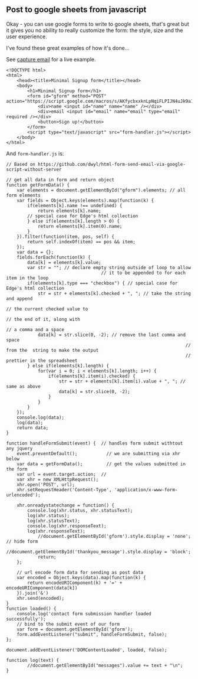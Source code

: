 ## Post to google sheets from javascript

Okay - you can use google forms to write to google sheets, that's great but it gives you no ability to really customize the form: the style, size and the user experience.

I've found these great examples of how it's done...

See [capture email](.\capture-email.html) for a live example.


	<!DOCTYPE html>
	<html>
		<head><title>Minimal Signup form</title></head>
		<body>
			<h1>Minimal Signup form</h1>
			<form id="gform" method="POST" action="https://script.google.com/macros/s/AKfycbxxknLpNqiFLPIJN4uJk9a1olIZVHigYHEn4ifur0_vK6WnB3NW/exec">  
				<div>name <input id="name" name="name" /></div>
				<div>email <input id="email" name="email" type="email" required /></div>
				<button>Sign up!</button>
			</form>
			<script type="text/javascript" src="form-handler.js"></script>
		</body>
	</html>
	
And `form-handler.js` is:



	// Based on https://github.com/dwyl/html-form-send-email-via-google-script-without-server

	// get all data in form and return object
	function getFormData() {
		var elements = document.getElementById("gform").elements; // all form elements
		var fields = Object.keys(elements).map(function(k) {
			if(elements[k].name !== undefined) {
				return elements[k].name;
			// special case for Edge's html collection
			} else if(elements[k].length > 0) {
				return elements[k].item(0).name;
			}
		}).filter(function(item, pos, self) {
			return self.indexOf(item) == pos && item;
		});
		var data = {};
		fields.forEach(function(k) {
			data[k] = elements[k].value;
			var str = ""; // declare empty string outside of loop to allow
										// it to be appended to for each item in the loop
			if(elements[k].type === "checkbox") { // special case for Edge's html collection
				str = str + elements[k].checked + ", "; // take the string and append 
																								// the current checked value to 
																								// the end of it, along with 
																								// a comma and a space
				data[k] = str.slice(0, -2); // remove the last comma and space 
																		// from the  string to make the output 
																		// prettier in the spreadsheet
			} else if(elements[k].length) {
				for(var i = 0; i < elements[k].length; i++) {
					if(elements[k].item(i).checked) {
						str = str + elements[k].item(i).value + ", "; // same as above
						data[k] = str.slice(0, -2);
					}
				}
			}
		});
		console.log(data);
		log(data);
		return data;
	}

	function handleFormSubmit(event) {  // handles form submit withtout any jquery
		event.preventDefault();           // we are submitting via xhr below
		var data = getFormData();         // get the values submitted in the form
		var url = event.target.action;  //
		var xhr = new XMLHttpRequest();
		xhr.open('POST', url);
		xhr.setRequestHeader('Content-Type', 'application/x-www-form-urlencoded');
		
		xhr.onreadystatechange = function() {
			console.log(xhr.status, xhr.statusText);
			log(xhr.status);
			log(xhr.statusText);
			console.log(xhr.responseText);
			log(xhr.responseText);
				//document.getElementById('gform').style.display = 'none'; // hide form
				//document.getElementById('thankyou_message').style.display = 'block';
				return;
		};
		
		// url encode form data for sending as post data
		var encoded = Object.keys(data).map(function(k) {
			return encodeURIComponent(k) + '=' + encodeURIComponent(data[k])
		}).join('&')
		xhr.send(encoded);
	}
	function loaded() {
		console.log('contact form submission handler loaded successfully');
		// bind to the submit event of our form
		var form = document.getElementById('gform');
		form.addEventListener("submit", handleFormSubmit, false);
	};

	document.addEventListener('DOMContentLoaded', loaded, false);

	function log(text) {
			//document.getElementById("messages").value += text + "\n";
	}